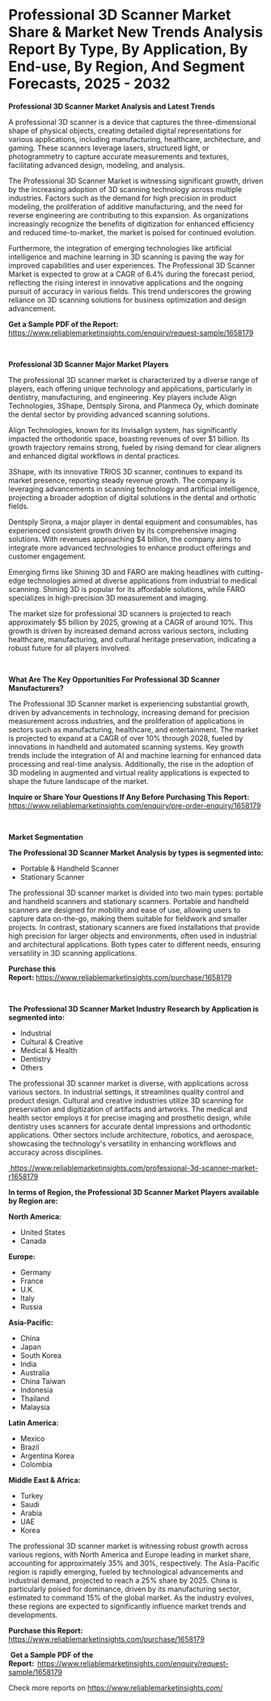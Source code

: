 <p><h1>Professional 3D Scanner Market Share & Market New Trends Analysis Report By Type, By Application, By End-use, By Region, And Segment Forecasts, 2025 - 2032</h1></p><p><strong>Professional 3D Scanner Market Analysis and Latest Trends</strong></p>
<p><p>A professional 3D scanner is a device that captures the three-dimensional shape of physical objects, creating detailed digital representations for various applications, including manufacturing, healthcare, architecture, and gaming. These scanners leverage lasers, structured light, or photogrammetry to capture accurate measurements and textures, facilitating advanced design, modeling, and analysis.</p><p>The Professional 3D Scanner Market is witnessing significant growth, driven by the increasing adoption of 3D scanning technology across multiple industries. Factors such as the demand for high precision in product modeling, the proliferation of additive manufacturing, and the need for reverse engineering are contributing to this expansion. As organizations increasingly recognize the benefits of digitization for enhanced efficiency and reduced time-to-market, the market is poised for continued evolution.</p><p>Furthermore, the integration of emerging technologies like artificial intelligence and machine learning in 3D scanning is paving the way for improved capabilities and user experiences. The Professional 3D Scanner Market is expected to grow at a CAGR of 6.4% during the forecast period, reflecting the rising interest in innovative applications and the ongoing pursuit of accuracy in various fields. This trend underscores the growing reliance on 3D scanning solutions for business optimization and design advancement.</p></p>
<p><strong>Get a Sample PDF of the Report:&nbsp;</strong> <a href="https://www.reliablemarketinsights.com/enquiry/request-sample/1658179?utm_campaign=1938&utm_medium=2&utm_source=Github&utm_content=ia&utm_term=17022025&utm_id=professional-3d-scanner">https://www.reliablemarketinsights.com/enquiry/request-sample/1658179</a></p>
<p>&nbsp;</p>
<p><strong>Professional 3D Scanner Major Market Players</strong></p>
<p><p>The professional 3D scanner market is characterized by a diverse range of players, each offering unique technology and applications, particularly in dentistry, manufacturing, and engineering. Key players include Align Technologies, 3Shape, Dentsply Sirona, and Planmeca Oy, which dominate the dental sector by providing advanced scanning solutions.</p><p>Align Technologies, known for its Invisalign system, has significantly impacted the orthodontic space, boasting revenues of over $1 billion. Its growth trajectory remains strong, fueled by rising demand for clear aligners and enhanced digital workflows in dental practices.</p><p>3Shape, with its innovative TRIOS 3D scanner, continues to expand its market presence, reporting steady revenue growth. The company is leveraging advancements in scanning technology and artificial intelligence, projecting a broader adoption of digital solutions in the dental and orthotic fields.</p><p>Dentsply Sirona, a major player in dental equipment and consumables, has experienced consistent growth driven by its comprehensive imaging solutions. With revenues approaching $4 billion, the company aims to integrate more advanced technologies to enhance product offerings and customer engagement.</p><p>Emerging firms like Shining 3D and FARO are making headlines with cutting-edge technologies aimed at diverse applications from industrial to medical scanning. Shining 3D is popular for its affordable solutions, while FARO specializes in high-precision 3D measurement and imaging.</p><p>The market size for professional 3D scanners is projected to reach approximately $5 billion by 2025, growing at a CAGR of around 10%. This growth is driven by increased demand across various sectors, including healthcare, manufacturing, and cultural heritage preservation, indicating a robust future for all players involved.</p></p>
<p>&nbsp;</p>
<p><strong>What Are The Key Opportunities For Professional 3D Scanner Manufacturers?</strong></p>
<p><p>The Professional 3D Scanner market is experiencing substantial growth, driven by advancements in technology, increasing demand for precision measurement across industries, and the proliferation of applications in sectors such as manufacturing, healthcare, and entertainment. The market is projected to expand at a CAGR of over 10% through 2028, fueled by innovations in handheld and automated scanning systems. Key growth trends include the integration of AI and machine learning for enhanced data processing and real-time analysis. Additionally, the rise in the adoption of 3D modeling in augmented and virtual reality applications is expected to shape the future landscape of the market.</p></p>
<p><strong>Inquire or Share Your Questions If Any Before Purchasing This Report:</strong> <a href="https://www.reliablemarketinsights.com/enquiry/pre-order-enquiry/1658179?utm_campaign=1938&utm_medium=2&utm_source=Github&utm_content=ia&utm_term=17022025&utm_id=professional-3d-scanner">https://www.reliablemarketinsights.com/enquiry/pre-order-enquiry/1658179</a></p>
<p>&nbsp;</p>
<p><strong>Market Segmentation</strong></p>
<p><strong>The Professional 3D Scanner Market Analysis by types is segmented into:</strong></p>
<p><ul><li>Portable & Handheld Scanner</li><li>Stationary Scanner</li></ul></p>
<p><p>The professional 3D scanner market is divided into two main types: portable and handheld scanners and stationary scanners. Portable and handheld scanners are designed for mobility and ease of use, allowing users to capture data on-the-go, making them suitable for fieldwork and smaller projects. In contrast, stationary scanners are fixed installations that provide high precision for larger objects and environments, often used in industrial and architectural applications. Both types cater to different needs, ensuring versatility in 3D scanning applications.</p></p>
<p><strong>Purchase this Report:&nbsp;</strong><a href="https://www.reliablemarketinsights.com/purchase/1658179?utm_campaign=1938&utm_medium=2&utm_source=Github&utm_content=ia&utm_term=17022025&utm_id=professional-3d-scanner">https://www.reliablemarketinsights.com/purchase/1658179</a></p>
<p>&nbsp;</p>
<p><strong>The Professional 3D Scanner Market Industry Research by Application is segmented into:</strong></p>
<p><ul><li>Industrial</li><li>Cultural & Creative</li><li>Medical & Health</li><li>Dentistry</li><li>Others</li></ul></p>
<p><p>The professional 3D scanner market is diverse, with applications across various sectors. In industrial settings, it streamlines quality control and product design. Cultural and creative industries utilize 3D scanning for preservation and digitization of artifacts and artworks. The medical and health sector employs it for precise imaging and prosthetic design, while dentistry uses scanners for accurate dental impressions and orthodontic applications. Other sectors include architecture, robotics, and aerospace, showcasing the technology's versatility in enhancing workflows and accuracy across disciplines.</p></p>
<p><a href="https://www.reliablemarketinsights.com/professional-3d-scanner-market-r1658179?utm_campaign=1938&utm_medium=2&utm_source=Github&utm_content=ia&utm_term=17022025&utm_id=professional-3d-scanner">&nbsp;https://www.reliablemarketinsights.com/professional-3d-scanner-market-r1658179</a></p>
<p><strong>In terms of Region, the Professional 3D Scanner Market Players available by Region are:</strong></p>
<p>
    <p> <strong> North America: </strong>
        <ul>
            <li>United States</li>
            <li>Canada</li>
        </ul>
        </p> 
    <p> <strong> Europe: </strong>
        <ul>
            <li>Germany</li>
            <li>France</li>
            <li>U.K.</li>
            <li>Italy</li>
            <li>Russia</li>
        </ul>
        </p> 
    <p> <strong> Asia-Pacific: </strong>
        <ul>
            <li>China</li>
            <li>Japan</li>
            <li>South Korea</li>
            <li>India</li>
            <li>Australia</li>
            <li>China Taiwan</li>
            <li>Indonesia</li>
            <li>Thailand</li>
            <li>Malaysia</li>
        </ul>
        </p> 
    <p> <strong> Latin America: </strong>
        <ul>
            <li>Mexico</li>
            <li>Brazil</li>
            <li>Argentina Korea</li>
            <li>Colombia</li>
        </ul>
        </p> 
    <p> <strong> Middle East & Africa: </strong>
        <ul>
            <li>Turkey</li>
            <li>Saudi</li>
            <li>Arabia</li>
            <li>UAE</li>
            <li>Korea</li>
        </ul>
    </p>
    </p>
<p><p>The professional 3D scanner market is witnessing robust growth across various regions, with North America and Europe leading in market share, accounting for approximately 35% and 30%, respectively. The Asia-Pacific region is rapidly emerging, fueled by technological advancements and industrial demand, projected to reach a 25% share by 2025. China is particularly poised for dominance, driven by its manufacturing sector, estimated to command 15% of the global market. As the industry evolves, these regions are expected to significantly influence market trends and developments.</p></p>
<p><strong>Purchase this Report: </strong><a href="https://www.reliablemarketinsights.com/purchase/1658179?utm_campaign=1938&utm_medium=2&utm_source=Github&utm_content=ia&utm_term=17022025&utm_id=professional-3d-scanner">https://www.reliablemarketinsights.com/purchase/1658179</a></p>
<p>&nbsp;<strong>Get a Sample PDF of the Report:&nbsp;&nbsp;</strong><a href="https://www.reliablemarketinsights.com/enquiry/request-sample/1658179?utm_campaign=1938&utm_medium=2&utm_source=Github&utm_content=ia&utm_term=17022025&utm_id=professional-3d-scanner">https://www.reliablemarketinsights.com/enquiry/request-sample/1658179</a></p>
<p><strong></strong></p>
<p>Check more reports on <a href="https://www.reliablemarketinsights.com/?utm_campaign=1938&utm_medium=2&utm_source=Github&utm_content=ia&utm_term=17022025&utm_id=professional-3d-scanner">https://www.reliablemarketinsights.com/</a></p>
